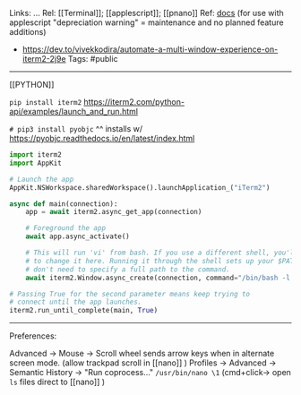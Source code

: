 Links: ...
Rel: [[Terminal]]; [[applescript]]; [[pnano]]
Ref: [docs](https://iterm2.com/documentation-scripting.html) (for use with applescript "depreciation warning" = maintenance and no planned feature additions)
- https://dev.to/vivekkodira/automate-a-multi-window-experience-on-iterm2-2j9e
Tags: #public 

--- 
[[PYTHON]]

```pip install iterm2```
https://iterm2.com/python-api/examples/launch_and_run.html

```# pip3 install pyobjc``` ^^ installs w/
https://pyobjc.readthedocs.io/en/latest/index.html


```py
import iterm2
import AppKit

# Launch the app
AppKit.NSWorkspace.sharedWorkspace().launchApplication_("iTerm2")

async def main(connection):
	app = await iterm2.async_get_app(connection)

	# Foreground the app
	await app.async_activate()

	# This will run 'vi' from bash. If you use a different shell, you'll need
	# to change it here. Running it through the shell sets up your $PATH so you
	# don't need to specify a full path to the command.
	await iterm2.Window.async_create(connection, command="/bin/bash -l -c vi")

# Passing True for the second parameter means keep trying to
# connect until the app launches.
iterm2.run_until_complete(main, True)
```

--- 
Preferences:

Advanced -> Mouse -> Scroll wheel sends arrow keys when in alternate screen mode. (allow trackpad scroll in [[nano]] )
Profiles -> Advanced -> Semantic History -> "Run coprocess..." ```/usr/bin/nano \1``` (cmd+click-> open ```ls``` files direct to [[nano]] )


